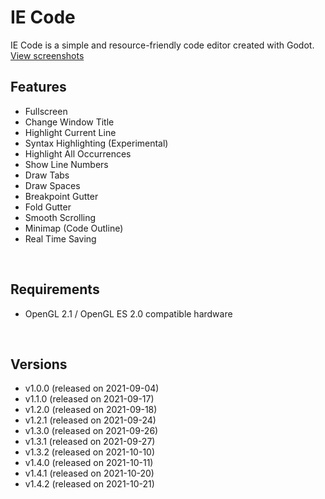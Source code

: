 # IE Code
IE Code is a simple and resource-friendly code editor created with Godot.<br />
<a href="https://github.com/Ihsan-Entertainment/IE-Code/tree/main/Screenshots">View screenshots</a>
<br />

## Features
* Fullscreen
* Change Window Title
* Highlight Current Line
* Syntax Highlighting (Experimental)
* Highlight All Occurrences
* Show Line Numbers
* Draw Tabs
* Draw Spaces
* Breakpoint Gutter
* Fold Gutter
* Smooth Scrolling
* Minimap (Code Outline)
* Real Time Saving
<br />

## Requirements
* OpenGL 2.1 / OpenGL ES 2.0 compatible hardware
<br />

## Versions
* v1.0.0 (released on 2021-09-04)<br />
* v1.1.0 (released on 2021-09-17)<br />
* v1.2.0 (released on 2021-09-18)<br />
* v1.2.1 (released on 2021-09-24)<br />
* v1.3.0 (released on 2021-09-26)<br />
* v1.3.1 (released on 2021-09-27)<br />
* v1.3.2 (released on 2021-10-10)<br />
* v1.4.0 (released on 2021-10-11)<br />
* v1.4.1 (released on 2021-10-20)<br />
* v1.4.2 (released on 2021-10-21)
